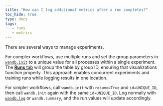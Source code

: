 ```yaml
---
title: "How can I log additional metrics after a run completes?"
toc_hide: true
type: docs
tags:
   - runs
   - metrics
---
```

There are several ways to manage experiments.

For complex workflows, use multiple runs and set the group parameters in [`wandb.init`](../guides/track/launch/) to a unique value for all processes within a single experiment. The [**Runs** tab](../guides/track/project-page.md#runs-tab) will group the table by group ID, ensuring that visualizations function properly. This approach enables concurrent experiments and training runs while logging results in one location.

For simpler workflows, call `wandb.init` with `resume=True` and `id=UNIQUE_ID`, then call `wandb.init` again with the same `id=UNIQUE_ID`. Log normally with [`wandb.log`](../guides/track/log/intro/) or `wandb.summary`, and the run values will update accordingly.

